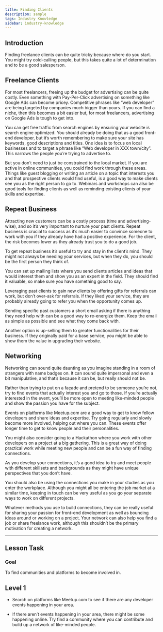 ```yaml
---
title: Finding Clients
description: sample
tags: Industry Knowledge
sidebar: industry-knowledge
---
```


## Introduction

Finding freelance clients can be quite tricky because where do you start. You might try cold-calling people, but this takes quite a lot of determination and to be a good salesperson.

## Freelance Clients

For most freelancers, freeing up the budget for advertising can be quite costly. Even something with Pay-Per-Click advertising on something like Google Ads can become pricey. Competitive phrases like “web developer” are being targeted by companies much bigger than yours. If you can find a niche, then this becomes a bit easier but, for most freelancers, advertising on Google Ads is tough to get into.

You can get free traffic from search engines by ensuring your website is search engine optimized. You should already be doing that as a good front-end developer, but it’s worth remembering to make sure your site has keywords, good descriptions and titles. One idea is to focus on local businesses and to target a phrase like “Web developer in XXX town/city”. This narrows the people you’re trying to advertise to.

But you don’t need to just be constrained to the local market. If you are active in online communities, you could find work through these areas. Things like guest blogging or writing an article on a topic that interests you and that prospective clients would find useful, is a good way to make clients see you as the right person to go to. Webinars and workshops can also be good tools for finding clients as well as reminding existing clients of your skills and expertise.

## Repeat Business

Attracting new customers can be a costly process (time and advertising-wise), and so it’s very important to nurture your past clients. Repeat business is crucial to success as it’s much easier to convince someone to work with you if they already have had a positive experience. For the client, the risk becomes lower as they already trust you to do a good job.

To get repeat business it’s useful to try and stay in the client’s mind. They might not always be needing your services, but when they do, you should be the first person they think of.

You can set up mailing lists where you send clients articles and ideas that would interest them and show you as an expert in the field. They should find it valuable, so make sure you have something good to say.

Leveraging past clients to gain new clients by offering gifts for referrals can work, but don’t over-ask for referrals. If they liked your service, they are probably already going to refer you when the opportunity comes up.

Sending specific past customers a short email asking if there is anything they need help with can be a good way to re-energize them. Keep the email as simple as possible and see what they come back with.

Another option is up-selling them to greater functionalities for their business. If they originally paid for a base service, you might be able to show them the value in upgrading their website.

## Networking

Networking can sound quite daunting as you imagine standing in a room of strangers with name badges on. It can sound quite impersonal and even a bit manipulative, and that’s because it can be, but really should not be.

Rather than trying to put on a façade and pretend to be someone you’re not, try to find events that actually interest you and go to those. If you’re actually interested in the event, you’ll be more open to meeting like-minded people and show the passion you have for the subject.

Events on platforms like Meetup.com are a good way to get to know fellow developers and share ideas and expertise. Try going regularly and slowly become more involved, helping out where you can. These events offer longer time to get to know people and their personalities.

You might also consider going to a Hackathon where you work with other developers on a project at a big gathering. This is a great way of doing practical work while meeting new people and can be a fun way of finding connections.

As you develop your connections, it’s a good idea to try and meet people with different skillsets and backgrounds as they might have unique perspectives that you don’t have.

You should also be using the connections you make in your studies as you enter the workplace. Although you might all be entering the job market at a similar time, keeping in touch can be very useful as you go your separate ways to work on different projects.

Whatever methods you use to build connections, they can be really useful for sharing your passion for front-end development as well as bouncing ideas around or working on a project. Your network can also help you find a job or share freelance work, although this shouldn’t be the primary motivation for creating a network.

<hr>

## Lesson Task

### Goal

To find communities and platforms to become involved in.

## Level 1

- Search on platforms like Meetup.com to see if there are any developer events happening in your area.

- If there aren’t events happening in your area, there might be some happening online. Try find a community where you can contribute and build up a network of like-minded people.
